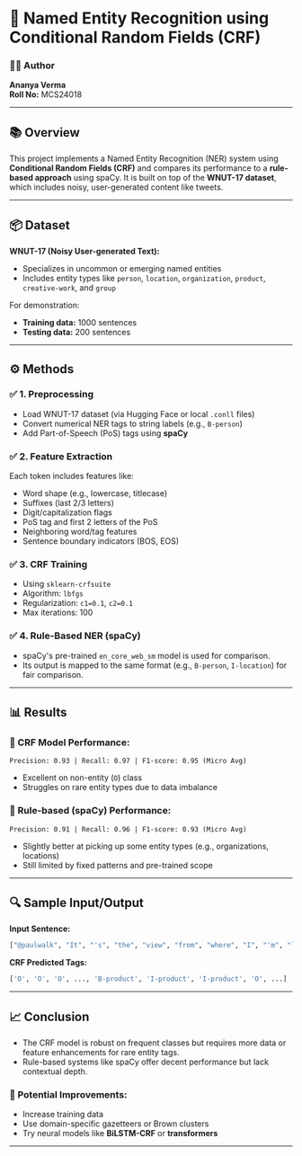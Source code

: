 # 🧠 Named Entity Recognition using Conditional Random Fields (CRF)

### 👩‍🎓 Author
**Ananya Verma**  
**Roll No:** MCS24018

---

## 📚 Overview

This project implements a Named Entity Recognition (NER) system using **Conditional Random Fields (CRF)** and compares its performance to a **rule-based approach** using spaCy. It is built on top of the **WNUT-17 dataset**, which includes noisy, user-generated content like tweets.

---

## 📦 Dataset

**WNUT-17 (Noisy User-generated Text):**
- Specializes in uncommon or emerging named entities
- Includes entity types like `person`, `location`, `organization`, `product`, `creative-work`, and `group`

For demonstration:
- **Training data:** 1000 sentences
- **Testing data:** 200 sentences

---

## ⚙️ Methods

### ✅ 1. Preprocessing
- Load WNUT-17 dataset (via Hugging Face or local `.conll` files)
- Convert numerical NER tags to string labels (e.g., `B-person`)
- Add Part-of-Speech (PoS) tags using **spaCy**

### ✅ 2. Feature Extraction
Each token includes features like:
- Word shape (e.g., lowercase, titlecase)
- Suffixes (last 2/3 letters)
- Digit/capitalization flags
- PoS tag and first 2 letters of the PoS
- Neighboring word/tag features
- Sentence boundary indicators (BOS, EOS)

### ✅ 3. CRF Training
- Using `sklearn-crfsuite`
- Algorithm: `lbfgs`
- Regularization: `c1=0.1`, `c2=0.1`
- Max iterations: 100

### ✅ 4. Rule-Based NER (spaCy)
- spaCy's pre-trained `en_core_web_sm` model is used for comparison.
- Its output is mapped to the same format (e.g., `B-person`, `I-location`) for fair comparison.

---

## 📊 Results

### 🔹 CRF Model Performance:
```
Precision: 0.93 | Recall: 0.97 | F1-score: 0.95 (Micro Avg)
```

- Excellent on non-entity (`O`) class
- Struggles on rare entity types due to data imbalance

### 🔹 Rule-based (spaCy) Performance:
```
Precision: 0.91 | Recall: 0.96 | F1-score: 0.93 (Micro Avg)
```

- Slightly better at picking up some entity types (e.g., organizations, locations)
- Still limited by fixed patterns and pre-trained scope

---

## 🔍 Sample Input/Output

**Input Sentence:**
```python
["@paulwalk", "It", "'s", "the", "view", "from", "where", "I", "'m", "living", "for", "two", "weeks", ".", "Empire", "State", "Building", "=", "ESB", ".", "Pretty", "bad", "storm", "here", "last", "evening", "."]
```

**CRF Predicted Tags:**
```python
['O', 'O', 'O', ..., 'B-product', 'I-product', 'I-product', 'O', ...]
```

---

## 📈 Conclusion

- The CRF model is robust on frequent classes but requires more data or feature enhancements for rare entity tags.
- Rule-based systems like spaCy offer decent performance but lack contextual depth.

### 🔧 Potential Improvements:
- Increase training data
- Use domain-specific gazetteers or Brown clusters
- Try neural models like **BiLSTM-CRF** or **transformers**

---
